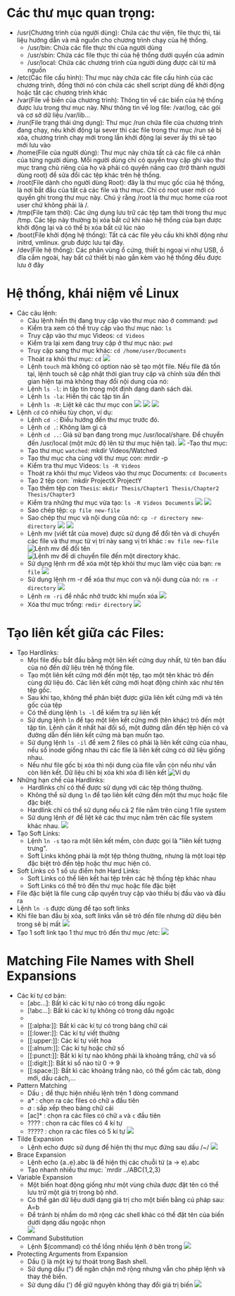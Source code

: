 # Các thư mục quan trọng:
- /usr(Chương trình của người dùng): Chứa các thư viện, file thực thi, tài liệu hướng dẫn và mã nguồn cho chương trình chạy của hệ thống. 
    - /usr/bin: Chứa các file thực thi của người dùng
    - /usr/sbin: Chứa các file thực thi của hệ thống dưới quyền của admin
    - /usr/local: Chứa các chương trình của người dùng được cài từ mã nguồn
- /etc(Các file cấu hình): Thư mục này chứa các file cấu hình của các chương trình, đồng thời nó còn chứa các shell script dùng để khởi động hoặc tắt các chương trình khác  
- /var(File về biến của chương trình): Thông tin về các biến của hệ thống được lưu trong thư mục này. Như thông tin về log file: /var/log, các gói và cơ sở dữ liệu /var/lib...
- /run(File trạng thái ứng dụng): Thư mục /run chứa file của chương trình đang chạy, nếu khởi động lại sever thì các file trong thư mục /run sẽ bị xóa, chương trình chạy mới trong lần khởi động lại sever ấy thì sẽ tạo mới lưu vào 
- /home(File của người dùng): Thư mục này chứa tất cả các file cá nhân của từng người dùng. Mỗi người dùng chỉ có quyền truy cập ghi vào thư mục trang chủ riêng của họ và phải có quyền nâng cao (trở thành người dùng root) để sửa đổi các tệp khác trên hệ thống.
- /root(File dành cho người dùng Root): đây là thư mục gốc của hệ thống, là nơi bắt đầu của tất cả các file và thư mục. Chỉ có root user mới có quyền ghi trong thư mục này. Chú ý rằng /root là thư mục home của root user chứ không phải là /.
- /tmp(File tạm thời): Các ứng dụng lưu trữ các tệp tạm thời trong thư mục /tmp. Các tệp này thường bị xóa bất cứ khi nào hệ thống của bạn được khởi động lại và có thể bị xóa bất cứ lúc nào
- /boot(File khởi động hệ thống): Tất cả các file yêu cầu khi khởi động như initrd, vmlinux. grub được lưu tại đây.
- /dev(File hệ thống): Các phân vùng ổ cứng, thiết bị ngoại vi như USB, ổ đĩa cắm ngoài, hay bất cứ thiết bị nào gắn kèm vào hệ thống đều được lưu ở đây
# Hệ thống, khái niệm về Linux
- Các câu lệnh:
    - Câu lệnh hiển thị đang truy cập vào thư mục nào ở command: `pwd`
    - Kiểm tra xem có thể truy cập vào thư mục nào: `ls`
    - Truy cập vào thư mục Videos: `cd Videos`
    - Kiểm tra lại xem đang truy cập ở thư mục nào: `pwd`
    - Truy cập sang thư mục khác: `cd /home/user/Documents`
    - Thoát ra khỏi thư mục: `cd`
![](chapter3.jpg)
    - Lệnh `touch` mà không có option nào sẽ tạo một file. Nếu file đã tồn tại, lệnh touch sẽ cập nhật thời gian truy cập và chỉnh sửa đến thời gian hiện tại mà không thay đổi nội dung của nó:
    - Lệnh `ls -l`: in tập tin trong một định dạng danh sách dài.
    - Lệnh `ls -la`: Hiển thị các tập tin ẩn
    - Lệnh `ls -R`: Liệt kê các thư mục con
![](chapter31.jpg)
![](chapter32.jpg)
![](chapter33.jpg)
- Lệnh `cd` có nhiều tùy chọn, ví dụ:
    - Lệnh `cd -`: Điều hướng đến thư mục trước đó.
    - Lệnh `cd .`: Không làm gì cả 
    - Lệnh `cd ..`: Giả sử bạn đang trong mục /usr/local/share. Để chuyển đến /usr/local (một mức độ lên từ thư mục hiện tại).
![](chapter34.jpg)
-Tạo thư mục:
    - Tạo thư mục `watched`: mkdir Videos/Watched
    - Tạo thư mục cha cùng với thư mục con: mrdir -p
    - Kiểm tra thư mục Videos: `ls -R Videos`
    - Thoát ra khỏi thư mục Videos vào thư mục Documents: `cd Documents`
    - Tạo 2 tệp con: `mkdir ProjectX ProjectY
    - Tạo thêm tệp con `Thesis`: `mkdir Thesis/Chapter1 Thesis/Chapter2 Thesis/Chapter3`
    - Kiểm tra những thư mục vừa tạo: `ls -R Videos Documents`
![](chapter35.jpg)
![](chapter36.jpg)
    - Sao chép tệp: `cp file new-file`
    - Sao chép thư mục và nội dung của nó: `cp -r directory new-directory`
![](chapter37.jpg)
![](chapter38.jpg)
    - Lệnh mv (viết tắt của move) được sử dụng để đổi tên và di chuyển các file và thư mục từ vị trí này sang vị trí khác : `mv file new-file`
![Lệnh mv để đổi tên](chapter39.jpg)
![Lệnh mv để di chuyển file đến một directory khác.](chapter340.jpg)
    - Sử dụng lệnh rm để xóa một tệp khỏi thư mục làm việc của bạn: `rm file`
![](chapter341.jpg)
    - Sử dụng lệnh rm -r để xóa thư mục con và nội dung của nó: `rm -r directory`
![](chapter342.jpg)
    - Lệnh `rm -ri` để nhắc nhở trước khi muốn xóa
![](chapter343.jpg)
    - Xóa thư mục trống: `rmdir directory`
![](chapter344.jpg)    
# Tạo liên kết giữa các Files:
- Tạo Hardlinks:
    - Mọi file đều bắt đầu bằng một liên kết cứng duy nhất, từ tên ban đầu của nó đến dữ liệu trên hệ thống file.
    - Tạo một liên kết cứng mới đến một tệp, tạo một tên khác trỏ đến cùng dữ liệu đó. Các liên kết cứng mới hoạt động chính xác như tên tệp gốc.
    - Sau khi tạo, không thể phân biệt được giữa liên kết cứng mới và tên gốc của tệp
    - Có thể dùng lệnh `ls -l` để kiểm tra sự liên kết 
    - Sử dụng lệnh `ln` để tạo một liên kết cứng mới (tên khác) trỏ đến một tập tin. Lệnh cần ít nhất hai đối số, một đường dẫn đến tệp hiện có và đường dẫn đến liên kết cứng mà bạn muốn tạo.
    - Sử dụng lệnh `ls -il` để xem 2 files có phải là liên kết cứng của nhau, nếu số inode giống nhau thì các file là liên kết cứng có dữ liệu giống nhau.
    - Nếu như file gốc bị xóa thì nội dung của file vẫn còn nếu như vẫn còn liên kết. Dữ liệu chỉ bị xóa khi xóa đi liên kết
![Ví dụ](hardlink.jpg)  
- Những hạn chế của Hardlinks:
    - Hardlinks chỉ có thể được sử dụng với các tệp thông thường.
    - Không thể sử dụng `ln` để tạo liên kết cứng đến một thư mục hoặc file đặc biệt.
    - Hardlink chỉ có thể sử dụng nếu cả 2 file nằm trên cùng 1 file system
    - Sử dụng lệnh `df` để liệt kê các thư mục nằm trên các file system khác nhau.
![](df.jpg) 
- Tạo Soft Links:
    - Lệnh `ln -s` tạo ra một liên kết mềm, còn được gọi là "liên kết tượng trưng".
    - Soft Links không phải là một tệp thông thường, nhưng là một loại tệp đặc biệt trỏ đến tệp hoặc thư mục hiện có.
- Soft Links có 1 số ưu điểm hơn Hard Links:
    - Soft Links có thể liên kết hai tệp trên các hệ thống tệp khác nhau
    - Soft Links có thể trỏ đến thư mục hoặc file đặc biệt	
- File đặc biệt là file cung cấp quyền truy cập vào thiếu bị đầu vào và đầu ra 
- Lệnh `ln -s` được dùng để tạo soft links
- Khi file ban đầu bị xóa, soft links vẫn sẽ trỏ đến file nhưng dữ diệu bên trong sẽ bị mất 
![](softlinks.jpg)
- Tạo 1 soft link tạo 1 thư mục trỏ đến thư mục /etc:
![](softlinks1.jpg)
# Matching File Names with Shell Expansions
- Các kí tự cơ bản:
    - [abc...]: Bất kì các kí tự nào có trong dấu ngoặc
    - [!abc...]: Bất kì các kí tự không có trong dấu ngoặc
    - [^abc...]: Bất kì các kí tự không có trong dấu ngoặc
    - [[:alpha:]]: Bất kì các kí tự có trong bảng chữ cái
    - [[:lower:]]: Các kí tự viết thường
    - [[:upper:]]: Các kí tự viết hoa
    - [[:alnum:]]: Các kí tự hoặc chữ số
    - [[:punct:]]: Bất kì kí tự nào không phải là khoảng trắng, chữ và số
    - [[:digit:]]: Bất kì số nào từ 0 -> 9
    - [[:space:]]: Bất kì các khoảng trắng nào, có thể gồm các tab, dòng mới, dấu cách,...
- Pattern Matching
    - Dấu `;` để thực hiện nhiều lệnh trên 1 dòng command
    - a* : chọn ra các files có chữ `a` đầu tiên
    - *a* : sắp xếp theo bảng chữ cái
    - [ac]* : chọn ra các files có chữ `a` và `c` đầu tiên
    - ???? : chọn ra các files có 4 kí tự
    - ????? : chọn ra các files có 5 kí tự
![](chapter345.jpg) 
- Tilde Expansion
    - Lệnh echo được sử dụng để hiện thị thư mục đứng sau dấu /~/
![](chapter346.jpg) 
- Brace Expansion
    - Lệnh echo {a..e}.abc là để hiện thị các chuỗi từ (a -> e).abc
    - Tạo nhanh nhiều thư mục: `mrdir ../ABC{1,2,3}
- Variable Expansion
    - Một biến hoạt động giống như một vùng chứa được đặt tên có thể lưu trữ một giá trị trong bộ nhớ.
    - Có thể gán dữ liệu dưới dạng giá trị cho một biến bằng cú pháp sau: A=b
    - Để tránh bị nhầm do mở rộng các shell khác có thể đặt tên của biến dưới dạng dấu ngoặc nhọn   
![](chapter347.jpg)
- Command Substitution
    - Lệnh $(command) có thể lồng nhiều lệnh ở bên trong
![](chapter348.jpg)
- Protecting Arguments from Expansion
    - Dấu (\) là một ký tự thoát trong Bash shell.
    - Sử dụng dấu (") để ngăn chặn mở rộng nhưng vẫn cho phép lệnh và thay thế biến.
    - Sử dụng dấu (') để giữ nguyên không thay đổi giá trị biến
![](chapter349.jpg)

